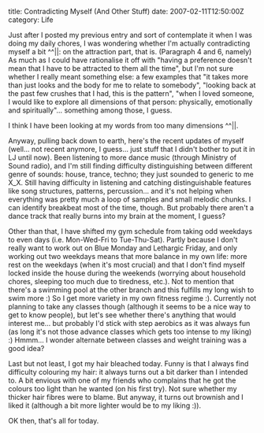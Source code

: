 title: Contradicting Myself (And Other Stuff)
date: 2007-02-11T12:50:00Z
category: Life

Just after I posted my previous entry and sort of contemplate it when I was doing my daily chores, I was wondering whether I'm actually contradicting myself a bit ^^||: on the attraction part, that is. (Paragraph 4 and 6, namely) As much as I could have rationalise it off with "having a preference doesn't mean that I have to be attracted to them all the time", but I'm not sure whether I really meant something else: a few examples that "it takes more than just looks and the body for me to relate to somebody", "looking back at the past few crushes that I had, this is the pattern", "when I loved someone, I would like to explore all dimensions of that person: physically, emotionally and spiritually"… something among those, I guess.

I think I have been looking at my words from too many dimensions ^^||.

Anyway, pulling back down to earth, here's the recent updates of myself (well… not recent anymore, I guess… just stuff that I didn't bother to put it in LJ until now). Been listening to more dance music (through Ministry of Sound radio), and I'm still finding difficulty distinguishing between different genre of sounds: house, trance, techno; they just sounded to generic to me X\_X. Still having difficulty in listening and catching distinguishable features like song structures, patterns, percussion… and it's not helping when everything was pretty much a loop of samples and small melodic chunks. I can identify breakbeat most of the time, though. But probably there aren't a dance track that really burns into my brain at the moment, I guess?

Other than that, I have shifted my gym schedule from taking odd weekdays to even days (i.e. Mon-Wed-Fri to Tue-Thu-Sat). Partly because I don't really want to work out on Blue Monday and Lethargic Friday, and only working out two weekdays means that more balance in my own life: more rest on the weekdays (when it's most crucial) and that I don't find myself locked inside the house during the weekends (worrying about household chores, sleeping too much due to tiredness, etc.). Not to mention that there's a swimming pool at the other branch and this fulfills my long wish to swim more :) So I get more variety in my own fitness regime :). Currently not planning to take any classes though (although it seems to be a nice way to get to know people), but let's see whether there's anything that would interest me… but probably I'd stick with step aerobics as it was always fun (as long it's not those advance classes which gets too intense to my liking) :) Hmmm… I wonder alternate between classes and weight training was a good idea?

Last but not least, I got my hair bleached today. Funny is that I always find difficulty colouring my hair: it always turns out a bit darker than I intended to. A bit envious with one of my friends who complains that he got the colours too light than he wanted (on his first try). Not sure whether my thicker hair fibres were to blame. But anyway, it turns out brownish and I liked it (although a bit more lighter would be to my liking :)).

OK then, that's all for today.
